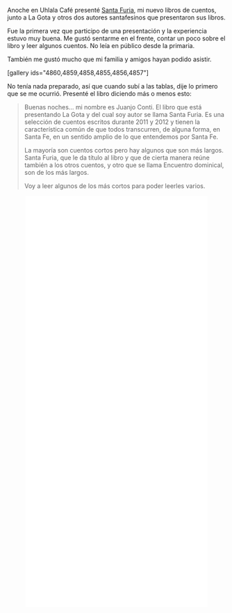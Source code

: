 <html><body><p>Anoche en Uhlala Café presenté <a href="http://www.juanjoconti.com.ar/santa-furia/">Santa Furia</a>, mi nuevo libros de cuentos, junto a La Gota y otros dos autores santafesinos que presentaron sus libros.



Fue la primera vez que participo de una presentación y la experiencia estuvo muy buena. Me gustó sentarme en el frente, contar un poco sobre el libro y leer algunos cuentos. No leía en público desde la primaria.



También me gustó mucho que mi familia y amigos hayan podido asistir.



[gallery ids="4860,4859,4858,4855,4856,4857"]



No tenía nada preparado, así que cuando subí a las tablas, dije lo primero que se me ocurrió. Presenté el libro diciendo más o menos esto:



</p><blockquote>



Buenas noches... mi nombre es Juanjo Conti. El libro que está presentando La Gota y del cual soy autor se llama Santa Furia. Es una selección de cuentos escritos durante 2011 y 2012 y tienen la característica común de que todos transcurren, de alguna forma, en Santa Fe, en un sentido amplio de lo que entendemos por Santa Fe.



La mayoría son cuentos cortos pero hay algunos que son más largos. Santa Furia, que le da título al libro y que de cierta manera reúne también a los otros cuentos, y otro que se llama Encuentro dominical, son de los más largos.



Voy a leer algunos de los más cortos para poder leerles varios.</blockquote>



<center>

<iframe width="420" height="315" src="//www.youtube.com/embed/kyjjUaHAcvo" frameborder="0" allowfullscreen></iframe>



<iframe width="420" height="315" src="//www.youtube.com/embed/1axpIGdOnmc" frameborder="0" allowfullscreen></iframe>



<iframe width="420" height="315" src="//www.youtube.com/embed/qQY64FT1MxA" frameborder="0" allowfullscreen></iframe>

</center></body></html>